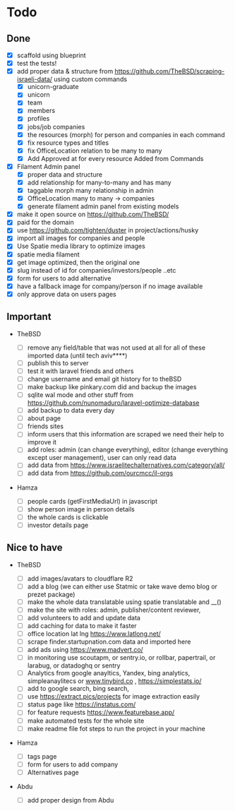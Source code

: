 # Todo

## Done

-   [x] scaffold using blueprint
-   [x] test the tests!
-   [x] add proper data & structure from https://github.com/TheBSD/scraping-israeli-data/ using custom commands
    -   [x] unicorn-graduate
    -   [x] unicorn
    -   [x] team
    -   [x] members
    -   [x] profiles
    -   [x] jobs/job companies
    -   [x] the resources (morph) for person and companies in each command
    -   [x] fix resource types and titles
    -   [x] fix OfficeLocation relation to be many to many
    -   [x] Add Approved at for every resource Added from Commands
-   [x] Filament Admin panel
    -   [x] proper data and structure
    -   [x] add relationship for many-to-many and has many
    -   [x] taggable morph many relationship in admin
    -   [x] OfficeLocation many to many -> companies
    -   [x] generate filament admin panel from existing models
-   [x] make it open source on https://github.com/TheBSD/
-   [x] paid for the domain
-   [x] use https://github.com/tighten/duster in project/actions/husky
-   [x] import all images for companies and people
-   [x] Use Spatie media library to optimize images
-   [x] spatie media filament
-   [x] get image optimized, then the original one
-   [x] slug instead of id for companies/investors/people ..etc
-   [x] form for users to add alternative
-   [x] have a fallback image for company/person if no image available
-   [x] only approve data on users pages

## Important

-   TheBSD

    -   [ ] remove any field/table that was not used at all for all of these imported data (until tech aviv\*\*\*\*)
    -   [ ] publish this to server
    -   [ ] test it with laravel friends and others
    -   [ ] change username and email git history for to theBSD
    -   [ ] make backup like pinkary.com did and backup the images
    -   [ ] sqlite wal mode and other stuff from https://github.com/nunomaduro/laravel-optimize-database
    -   [ ] add backup to data every day
    -   [ ] about page
    -   [ ] friends sites
    -   [ ] inform users that this information are scraped we need their help to improve it
    -   [ ] add roles: admin (can change everything), editor (change everything except user management), user can only read data
    -   [ ] add data from https://www.israelitechalternatives.com/category/all/
    -   [ ] add data from https://github.com/ourcmcc/il-orgs

-   Hamza
    -   [ ] people cards (getFirstMediaUrl) in javascript
    -   [ ] show person image in person details
    -   [ ] the whole cards is clickable
    -   [ ] investor details page

## Nice to have

-   TheBSD

    -   [ ] add images/avatars to cloudflare R2
    -   [ ] add a blog (we can either use Statmic or take wave demo blog or prezet package)
    -   [ ] make the whole data translatable using spatie translatable and \_\_()
    -   [ ] make the site with roles: admin, publisher/content reviewer,
    -   [ ] add volunteers to add and update data
    -   [ ] add caching for data to make it faster
    -   [ ] office location lat lng https://www.latlong.net/
    -   [ ] scrape finder.startupnation.com data and imported here
    -   [ ] add ads using https://www.madvert.co/
    -   [ ] in monitoring use scoutapm, or sentry.io, or rollbar, papertrail, or larabug, or datadoghq or sentry
    -   [ ] Analytics from google anayltics, Yandex, bing analytics, simpleanaylitecs
            or www.tinybird.co , https://simplestats.io/
    -   [ ] add to google search, bing search,
    -   [ ] use https://extract.pics/projects for image extraction easily
    -   [ ] status page like https://instatus.com/
    -   [ ] for feature requests https://www.featurebase.app/
    -   [ ] make automated tests for the whole site
    -   [ ] make readme file fot steps to run the project in your machine

-   Hamza
    -   [ ] tags page
    -   [ ] form for users to add company
    -   [ ] Alternatives page
-   Abdu
    -   [ ] add proper design from Abdu
